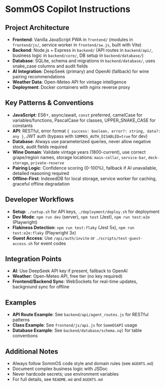 # SommOS Copilot Instructions

## Project Architecture
- **Frontend**: Vanilla JavaScript PWA in `frontend/` (modules in `frontend/js/`, service worker in `frontend/sw.js`, built with Vite)
- **Backend**: Node.js + Express in `backend/` (API routes in `backend/api/`, business logic in `backend/core/`, DB setup in `backend/database/`)
- **Database**: SQLite, schema and migrations in `backend/database/`, uses snake_case columns and audit fields
- **AI Integration**: DeepSeek (primary) and OpenAI (fallback) for wine pairing recommendations
- **Weather Data**: Open-Meteo API for vintage intelligence
- **Deployment**: Docker containers with nginx reverse proxy

## Key Patterns & Conventions
- **JavaScript**: ES6+, async/await, `const` preferred, camelCase for variables/functions, PascalCase for classes, UPPER_SNAKE_CASE for constants
- **API**: RESTful, error format `{ success: boolean, error?: string, data?: any }`, JWT auth (bypass with `SOMMOS_AUTH_DISABLED=true` for dev)
- **Database**: Always use parameterized queries, never allow negative stock, audit fields required
- **Wine Domain**: Validate vintage years (1800-current), use correct grape/region names, storage locations: `main-cellar`, `service-bar`, `deck-storage`, `private-reserve`
- **Pairing Logic**: Confidence scoring (0-100%), fallback if AI unavailable, detailed reasoning required
- **Offline-First**: IndexedDB for local storage, service worker for caching, graceful offline degradation

## Developer Workflows
- **Setup**: `./setup.sh` for API keys, `./deployment/deploy.sh` for deployment
- **Dev Mode**: `npm run dev` (server), `npm test` (Jest), `npm run test:e2e` (Playwright)
- **Flakiness Detection**: `npm run test:flaky` (Jest 5x), `npm run test:e2e:flaky` (Playwright 3x)
- **Guest Access**: Use `/api/auth/invite` or `./scripts/test-guest-access.sh` for event codes

## Integration Points
- **AI**: Use DeepSeek API key if present, fallback to OpenAI
- **Weather**: Open-Meteo API, free tier (no key required)
- **Frontend/Backend Sync**: WebSockets for real-time updates, background sync for offline

## Examples
- **API Route Example**: See `backend/api/agent_routes.js` for RESTful patterns
- **Class Example**: See `frontend/js/api.js` for `SommOSAPI` usage
- **Database Example**: See `backend/database/schema.sql` for table conventions

## Additional Notes
- Always follow SommOS code style and domain rules (see `AGENTS.md`)
- Document complex business logic with JSDoc
- Never hardcode secrets; use environment variables
- For full details, see `README.md` and `AGENTS.md`
